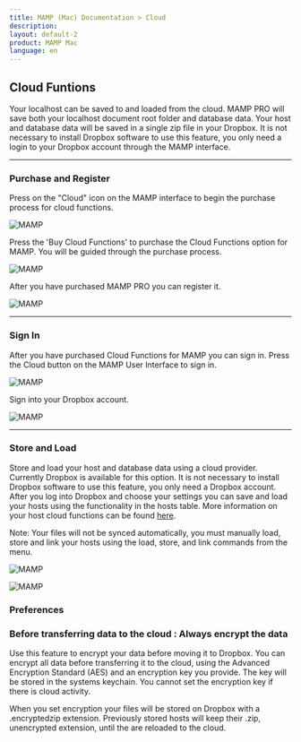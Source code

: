 ```yaml
---
title: MAMP (Mac) Documentation > Cloud
description: 
layout: default-2
product: MAMP Mac
language: en
---
```


## Cloud Funtions

Your localhost can be saved to and loaded from the cloud. MAMP PRO will save both your localhost document root folder and database data. Your host and database data will be saved in a single zip file in your Dropbox. It is not necessary to install Dropbox software to use this feature, you only need a login to your Dropbox account through the MAMP interface.

---

### Purchase and Register

Press on the "Cloud" icon on the MAMP interface to begin the purchase process for cloud functions.

![MAMP](/en/MAMP-Mac/Cloud/CloudRegister.png)

Press the 'Buy Cloud Functions' to purchase the Cloud Functions option for MAMP. You will be guided through the purchase process. 

![MAMP](/en/MAMP-Mac/Cloud/CloudPurchase.png)

After you have purchased MAMP PRO you can register it.

![MAMP](/en/MAMP-Mac/Cloud/CloudRegister.png)

---

### Sign In

After you have purchased Cloud Functions for MAMP you can sign in. Press the Cloud button on the MAMP User Interface to sign in.

![MAMP](/en/MAMP-Mac/Cloud/CloudTurnOn.png)

Sign into your Dropbox account.

![MAMP](/en/MAMP-Mac/Cloud/CloudSignIn.png)

---

### Store and Load

Store and load your host and database data using a cloud provider. Currently Dropbox is available for this option. It is not necessary to install Dropbox software to use this feature, you only need a Dropbox account. After you log into Dropbox and choose your settings you can save and load your hosts using the functionality in the hosts table. More information on your host cloud functions can be found [here](../Hosts/Cloud). 

<div class="alert" role="alert">
Note: Your files will not be synced automatically, you must manually load, store and link your hosts using the load, store, and link commands from the menu.
</div>

![MAMP](/en/MAMP-PRO-Mac/Settings/Cloud/cloud.png)







![MAMP](/en/MAMP-PRO-Mac/Settings/Cloud/dropbox.png)

### Preferences


### Before transferring data to the cloud : Always encrypt the data
  
  Use this feature to encrypt your data before moving it to Dropbox. You can encrypt all data before transferring it to the cloud, using the Advanced Encryption Standard (AES) and an encryption key you provide. The key will be stored in the systems keychain. You cannot set the encryption key if there is cloud activity.
  
  <div class="alert" role="alert">
  When you set encryption your files will be stored on Dropbox with a .encryptedzip extension. Previously stored hosts will keep their .zip, unencrypted extension, until the are reloaded to the cloud.
  </div>
  
